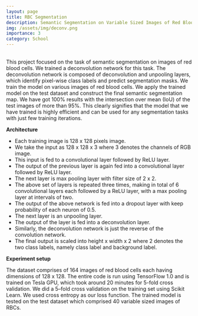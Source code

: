 ```yaml
---
layout: page
title: RBC Segmentation
description: Semantic Segmentation on Variable Sized Images of Red Blood Cells using Deconvolution Network
img: /assets/img/deconv.png
importance: 3
category: School
---
```


<div class="row justify-content-sm-center">
    <img class="img-fluid rounded z-depth-1" src="{{ '/assets/img/loss.png' | relative_url }}" alt="" title="Plot of loss values vs number of iterations"/>
</div>

<br>
This project focused on the task of semantic segmentation on images of red blood cells. We trained a deconvolution network for this task. The deconvolution network is composed of deconvolution and unpooling layers, which identify pixel-wise class labels and predict segmentation masks.
We train the model on various images of red blood cells. We apply the trained model on the test dataset and construct the final semantic segmentation map. We have got 100% results with the intersection over mean (IoU) of the test images of more than 95%. This clearly signifies that the model that we have trained is highly efficient and can be used for any segmentation tasks with just few training iterations.

**Architecture**

- Each training image is 128 x 128 pixels image.
- We take the input as 128 x 128 x 3 where 3 denotes the channels of RGB image.
- This input is fed to a convolutional layer followed by ReLU layer.
- The output of the previous layer is again fed into a convolutional layer followed by ReLU layer.
- The next layer is max pooling layer with filter size of 2 x 2.
- The above set of layers is repeated three times, making in total of 6 convolutional layers each followed by a ReLU layer, with a max pooling layer
at intervals of two.
- The output of the above network is fed into a dropout layer with keep probability of each neuron of 0.5.
- The next layer is an unpooling layer.
- The output of the layer is fed into a deconvolution layer.
- Similarly, the deconvolution network is just the reverse of the convolution network.
- The final output is scaled into height x width x 2 where 2 denotes the two class labels, namely class label and background label.

**Experiment setup**

The dataset comprises of 164 images of red blood cells each having dimensions of 128 x 128. The entire code is run using TensorFlow 1.0 and is trained on Tesla GPU, which took around 20 minutes for 5-fold cross validation. We did a 5–fold cross validation on the training set using Scikit Learn.
We used cross entropy as our loss function. The trained model is tested on the test dataset which comprised 40 variable sized images of RBCs.